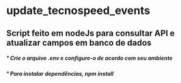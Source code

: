 # update_tecnospeed_events

<div> <h2> Script feito em nodeJs para consultar API e atualizar campos em banco de dados </h2> </div>
<div> <h5> ° Crie o arquivo .env e configure-o de acordo com seu ambiente </h5> </div>
<div> <h5> ° Para instalar dependências, npm install </h5> </div>